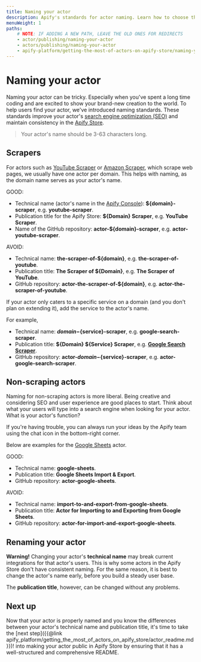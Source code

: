 ```yaml
---
title: Naming your actor
description: Apify's standards for actor naming. Learn how to choose the right name for scraping and non-scraping actors and how to optimize your actor for search engines.
menuWeight: 1
paths:
    # NOTE: IF ADDING A NEW PATH, LEAVE THE OLD ONES FOR REDIRECTS
    - actor/publishing/naming-your-actor
    - actors/publishing/naming-your-actor
    - apify-platform/getting-the-most-of-actors-on-apify-store/naming-your-actor
---
```


# [](#naming-your-actor) Naming your actor

Naming your actor can be tricky. Especially when you've spent a long time coding and are excited to show your brand-new creation to the world. To help users find your actor, we've introduced naming standards. These standards improve your actor's [search engine optimization (SEO)](https://en.wikipedia.org/wiki/Search_engine_optimization) and maintain consistency in the [Apify Store](https://apify.com/store).

> Your actor's name should be 3-63 characters long.

## [](#scrapers) Scrapers

For actors such as [YouTube Scraper](https://apify.com/bernardo/youtube-scraper) or [Amazon Scraper](https://apify.com/vaclavrut/amazon-crawler), which scrape web pages, we usually have one actor per domain. This helps with naming, as the domain name serves as your actor's name.

GOOD:

- Technical name (actor's name in the [Apify Console](https://console.apify.com)): **${domain}-scraper**, e.g. **youtube-scraper**.
- Publication title for the Apify Store: **${Domain} Scraper**, e.g. **YouTube Scraper**.
- Name of the GitHub repository: **actor-${domain}-scraper**, e.g. **actor-youtube-scraper**.

AVOID:

- Technical name: **the-scraper-of-${domain}**, e.g. **the-scraper-of-youtube**.
- Publication title: **The Scraper of ${Domain}**, e.g. **The Scraper of YouTube**.
- GitHub repository: **actor-the-scraper-of-${domain}**, e.g. **actor-the-scraper-of-youtube**.

If your actor only caters to a specific service on a domain (and you don't plan on extending it), add the service to the actor's name.

For example,

- Technical name: **${domain}-${service}-scraper**, e.g. **google-search-scraper**.
- Publication title: **${Domain} ${Service} Scraper**, e.g. [**Google Search Scraper**](https://apify.com/apify/google-search-scraper).
- GitHub repository: **actor-${domain}-${service}-scraper**, e.g. **actor-google-search-scraper**.

## [](#non-scraping-actors) Non-scraping actors

Naming for non-scraping actors is more liberal. Being creative and considering SEO and user experience are good places to start. Think about what your users will type into a search engine when looking for your actor. What is your actor's function?

If you're having trouble, you can always run your ideas by the Apify team using the chat icon in the bottom-right corner.

Below are examples for the [Google Sheets](https://apify.com/lukaskrivka/google-sheets) actor.

GOOD:

- Technical name: **google-sheets**.
- Publication title: **Google Sheets Import & Export**.
- GitHub repository: **actor-google-sheets**.

AVOID:

- Technical name: **import-to-and-export-from-google-sheets**.
- Publication title: **Actor for Importing to and Exporting from Google Sheets**.
- GitHub repository: **actor-for-import-and-export-google-sheets**.

## [](#renaming-your-actor) Renaming your actor

**Warning!** Changing your actor's **technical name** may break current integrations for that actor's users. This is why some actors in the Apify Store don't have consistent naming. For the same reason, it is best to change the actor's name early, before you build a steady user base.

The **publication title**, however, can be changed without any problems.

## [](#next) Next up

Now that your actor is properly named and you know the differences between your actor's technical name and publication title, it's time to take the [next step]({{@link apify_platform/getting_the_most_of_actors_on_apify_store/actor_readme.md}})! into making your actor public in Apify Store by ensuring that it has a well-structured and comprehensive README.

